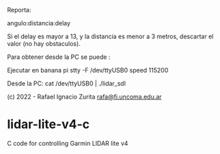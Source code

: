 
Reporta:

angulo:distancia:delay

Si el delay es mayor a 13, y la distancia es menor a 3 metros, descartar
el valor (no hay obstaculos).


Para obtener desde la PC se puede :

Ejecutar en banana pi
stty -F /dev/ttyUSB0 speed 115200

Desde la PC:
cat /dev/ttyUSB0 | ./lidar_sdl





(c) 2022 - Rafael Ignacio Zurita <rafa@fi.uncoma.edu.ar>


# lidar-lite-v4-c
C code for controlling Garmin LIDAR lite v4
